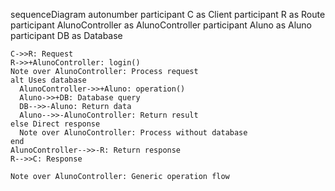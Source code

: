 sequenceDiagram
    autonumber
    participant C as Client
    participant R as Route
    participant AlunoController as AlunoController
    participant Aluno as Aluno
    participant DB as Database
    
    C->>R: Request
    R->>+AlunoController: login()
    Note over AlunoController: Process request
    alt Uses database
      AlunoController->>+Aluno: operation()
      Aluno->>+DB: Database query
      DB-->>-Aluno: Return data
      Aluno-->>-AlunoController: Return result
    else Direct response
      Note over AlunoController: Process without database
    end
    AlunoController-->>-R: Return response
    R-->>C: Response
    
    Note over AlunoController: Generic operation flow
  